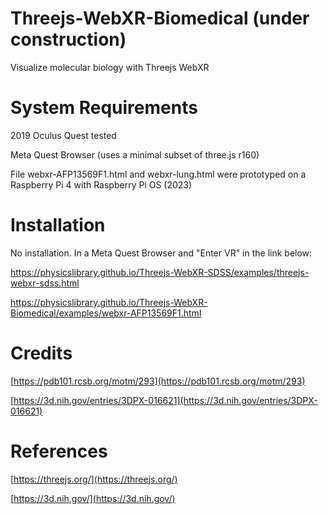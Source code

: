 # Threejs-WebXR-Biomedical (under construction)
Visualize molecular biology with Threejs WebXR

# System Requirements

2019 Oculus Quest tested<br>

Meta Quest Browser (uses a minimal subset of three.js r160)<br>

File webxr-AFP13569F1.html and webxr-lung.html were prototyped on a Raspberry Pi 4 with Raspberry Pi OS (2023)<br>

# Installation

No installation. In a Meta Quest Browser and "Enter VR" in the link below:<br>

https://physicslibrary.github.io/Threejs-WebXR-SDSS/examples/threejs-webxr-sdss.html

https://physicslibrary.github.io/Threejs-WebXR-Biomedical/examples/webxr-AFP13569F1.html

# Credits
 
[https://pdb101.rcsb.org/motm/293](https://pdb101.rcsb.org/motm/293)

[https://3d.nih.gov/entries/3DPX-016621](https://3d.nih.gov/entries/3DPX-016621)

# References

[https://threejs.org/](https://threejs.org/)

[https://3d.nih.gov/](https://3d.nih.gov/)
